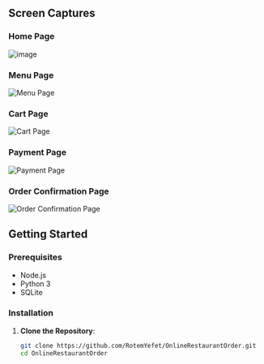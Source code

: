 
## Screen Captures

### Home Page
![image](https://github.com/user-attachments/assets/776ef282-d8da-489c-b240-b9d2828c3a49)

### Menu Page
![Menu Page](path/to/menupage.png)

### Cart Page
![Cart Page](path/to/cartpage.png)

### Payment Page
![Payment Page](path/to/paymentpage.png)

### Order Confirmation Page
![Order Confirmation Page](path/to/orderconfirmationpage.png)

## Getting Started

### Prerequisites
- Node.js
- Python 3
- SQLite

### Installation

1. **Clone the Repository**:
   ```sh
   git clone https://github.com/RotemYefet/OnlineRestaurantOrder.git
   cd OnlineRestaurantOrder
